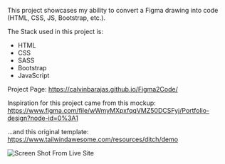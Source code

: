 This project showcases my ability to convert a Figma drawing into code (HTML, CSS, JS, Bootstrap, etc.).

The Stack used in this project is:
* HTML
* CSS
* SASS
* Bootstrap
* JavaScript

Project Page: https://calvinbarajas.github.io/Figma2Code/

Inspiration for this project came from this mockup:
https://www.figma.com/file/wWmyMXpxfqqVMZ50DCSFyj/Portfolio-design?node-id=0%3A1

...and this original template:
https://www.tailwindawesome.com/resources/ditch/demo

![Screen Shot From Live Site](https://calvinbarajas.github.io/Figma2Code/img/cb_mobile.png)
